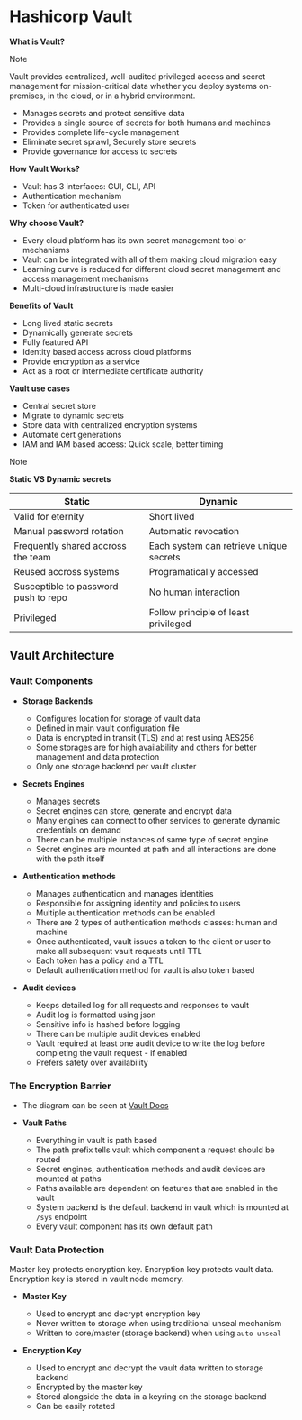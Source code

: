 # Hashicorp Vault

**What is Vault?**
> [!NOTE]
> Vault provides centralized, well-audited privileged access and secret management for mission-critical data whether you deploy systems on-premises, in the cloud, or in a hybrid environment.

- Manages secrets and protect sensitive data
- Provides a single source of secrets for both humans and machines
- Provides complete life-cycle management
- Eliminate secret sprawl, Securely store secrets
- Provide governance for access to secrets

**How Vault Works?**
- Vault has 3 interfaces: GUI, CLI, API
- Authentication mechanism
- Token for authenticated user

**Why choose Vault?**
- Every cloud platform has its own secret management tool or mechanisms
- Vault can be integrated with all of them making cloud migration easy 
- Learning curve is reduced for different cloud secret management and access management mechanisms
- Multi-cloud infrastructure is made easier

**Benefits of Vault**
- Long lived static secrets
- Dynamically generate secrets
- Fully featured API
- Identity based access across cloud platforms
- Provide encryption as a service
- Act as a root or intermediate certificate authority

**Vault use cases**
- Central secret store
- Migrate to dynamic secrets
- Store data with centralized encryption systems
- Automate cert generations
- IAM and IAM based access: Quick scale, better timing

> [!NOTE]
> **Static VS Dynamic secrets**
>
> | Static | Dynamic |
> | -------| ------- |
> | Valid for eternity | Short lived |
> | Manual password rotation | Automatic revocation |
> | Frequently shared accross the team | Each system can retrieve unique secrets |
> | Reused accross systems | Programatically accessed |
> | Susceptible to password push to repo | No human interaction |
> | Privileged | Follow principle of least privileged |


## Vault Architecture
### Vault Components
- **Storage Backends**
    - Configures location for storage of vault data
    - Defined in main vault configuration file
    - Data is encrypted in transit (TLS) and at rest using AES256
    - Some storages are for high availability and others for better management and data protection
    - Only one storage backend per vault cluster

- **Secrets Engines**
    - Manages secrets
    - Secret engines can store, generate and encrypt data
    - Many engines can connect to other services to generate dynamic credentials on demand
    - There can be multiple instances of same type of secret engine
    - Secret engines are mounted at path and all interactions are done with the path itself

- **Authentication methods**
    - Manages authentication and manages identities
    - Responsible for assigning identity and policies to users
    - Multiple authentication methods can be enabled 
    - There are 2 types of authentication methods classes: human and machine
    - Once authenticated, vault issues a token to the client or user to make all subsequent vault requests until TTL
    - Each token has a policy and a TTL
    - Default authentication method for vault is also token based

- **Audit devices**
    - Keeps detailed log for all requests and responses to vault
    - Audit log is formatted using json
    - Sensitive info is hashed before logging
    - There can be multiple audit devices enabled
    - Vault required at least one audit device to write the log before completing the vault request - if enabled
    - Prefers safety over availability

### The Encryption Barrier
- The diagram can be seen at [Vault Docs](https://developer.hashicorp.com/vault/docs/about-vault/how-vault-works#the-encryption-barrier)

- **Vault Paths**
    - Everything in vault is path based
    - The path prefix tells vault which component a request should be routed
    - Secret engines, authentication methods and audit devices are mounted at paths
    - Paths available are dependent on features that are enabled in the vault
    - System backend is the default backend in vault which is mounted at `/sys` endpoint
    - Every vault component has its own default path

### Vault Data Protection
Master key protects encryption key.
Encryption key protects vault data.
Encryption key is stored in vault node memory.

- **Master Key**
    - Used to encrypt and decrypt encryption key
    - Never written to storage when using traditional unseal mechanism
    - Written to core/master (storage backend) when using `auto unseal`

- **Encryption Key**
    - Used to encrypt and decrypt the vault data written to storage backend
    - Encrypted by the master key
    - Stored alongside the data in a keyring on the storage backend
    - Can be easily rotated

<!-- --- Authentication generates a token for access for a ttl, once token is issued it is used for authentication until it is expired, permissions or the scope of token is also associated with the token -->
